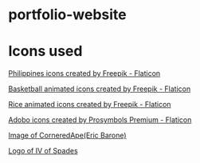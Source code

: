 # portfolio-website

# Icons used

<a href="https://www.flaticon.com/free-icons/philippines" title="philippines icons">Philippines icons created by Freepik - Flaticon</a>

<a href="https://www.flaticon.com/free-animated-icons/basketball" title="basketball animated icons">Basketball animated icons created by Freepik - Flaticon</a>

<a href="https://www.flaticon.com/free-animated-icons/rice" title="rice animated icons">Rice animated icons created by Freepik - Flaticon</a>

<a href="https://www.flaticon.com/free-icons/adobo" title="adobo icons">Adobo icons created by Prosymbols Premium - Flaticon</a>

<a href="https://x.com/concernedape">Image of CorneredApe(Eric Barone) </a>

<a href="https://www.facebook.com/IVOFSPADES">Logo of IV of Spades </a>
